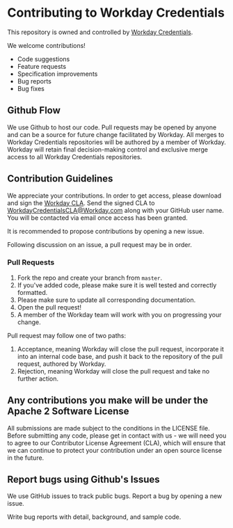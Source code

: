 # Contributing to Workday Credentials

This repository is owned and controlled by [Workday Credentials](https://credentials.workday.com/).

We welcome contributions! 
 - Code suggestions
 - Feature requests
 - Specification improvements
 - Bug reports
 - Bug fixes

## Github Flow

We use Github to host our code. Pull requests may be opened by anyone and can be a source for future change facilitated by Workday. All merges to Workday Credentials repositories will be authored by a member of Workday. Workday will retain final decision-making control and exclusive merge access to all Workday Credentials repositories.

## Contribution Guidelines
We appreciate your contributions. In order to get access, please download and sign the [Workday CLA](Workday_CLA.pdf).  Send the signed CLA to [WorkdayCredentialsCLA@Workday.com](mailto:WorkdayCredentialsCLA@Workday.com) along with your GitHub user name.  You will be contacted via email once access has been granted.

It is recommended to propose contributions by opening a new issue. 

Following discussion on an issue, a pull request may be in order.

### Pull Requests

1. Fork the repo and create your branch from `master`.
2. If you've added code, please make sure it is well tested and correctly formatted.
3. Please make sure to update all corresponding documentation.
4. Open the pull request!
5. A member of the Workday team will work with you on progressing your change.

Pull request may follow one of two paths:
1. Acceptance, meaning Workday will close the pull request, incorporate it into an internal code base, and push it back to the repository of the pull request, authored by Workday.
2. Rejection, meaning Workday will close the pull request and take no further action.

## Any contributions you make will be under the Apache 2 Software License
All submissions are made subject to the conditions in the LICENSE file.  Before submitting any code, please get in contact with us - we will need you to agree to our Contributor License Agreement (CLA), which will ensure that we can continue to protect your contribution under an open source license in the future.

## Report bugs using Github's Issues
We use GitHub issues to track public bugs. Report a bug by opening a new issue.

Write bug reports with detail, background, and sample code.
